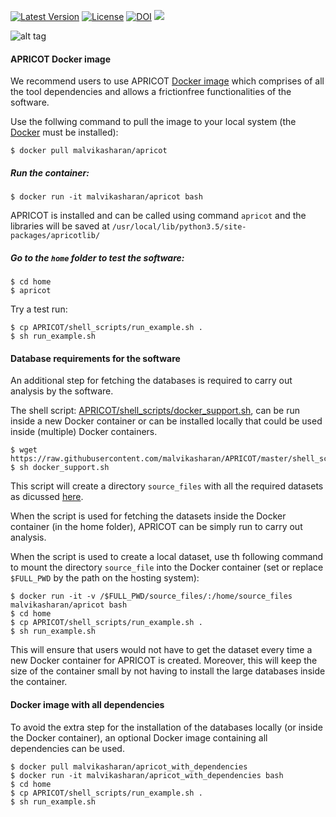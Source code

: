 [![Latest Version](https://img.shields.io/pypi/v/bio-apricot.svg)](https://pypi.python.org/pypi/bio-apricot/)
[![License](https://img.shields.io/pypi/l/bio-apricot.svg)](https://pypi.python.org/pypi/bio-apricot/)
[![DOI](https://zenodo.org/badge/21283/malvikasharan/APRICOT.svg)](https://zenodo.org/badge/latestdoi/21283/malvikasharan/APRICOT)
[![](https://images.microbadger.com/badges/image/malvikasharan/apricot.svg)](https://microbadger.com/images/malvikasharan/apricot "Get your own image badge on microbadger.com")

![alt tag](https://github.com/malvikasharan/APRICOT/blob/master/APRICOT_logo.png)

#### APRICOT Docker image

We recommend users to use APRICOT [Docker image](https://docs.docker.com/v1.8/userguide/dockerimages/) which comprises of all the tool dependencies and allows a frictionfree functionalities of the software.

Use the follwing command to pull the image to your local system (the [Docker](https://docs.docker.com/engine/installation/) must be installed):

````
$ docker pull malvikasharan/apricot
````

##### Run the container:
````
$ docker run -it malvikasharan/apricot bash
````

APRICOT is installed and can be called using command `apricot` and the libraries will be saved at `/usr/local/lib/python3.5/site-packages/apricotlib/`


##### Go to the `home` folder to test the software:

````
$ cd home
$ apricot
````

Try a test run:

````
$ cp APRICOT/shell_scripts/run_example.sh .
$ sh run_example.sh
````

#### Database requirements for the software

An additional step for fetching the databases is required to carry out analysis by the software.

The shell script: [APRICOT/shell_scripts/docker_support.sh](https://raw.githubusercontent.com/malvikasharan/APRICOT/master/shell_scripts/docker_support.sh), can be run inside a new Docker container or can be installed locally that could be used inside (multiple) Docker containers.

````
$ wget https://raw.githubusercontent.com/malvikasharan/APRICOT/master/shell_scripts/docker_support.sh
$ sh docker_support.sh
````

This script will create a directory `source_files` with all the required datasets as dicussed [here](https://github.com/malvikasharan/APRICOT/blob/master/documentation/data_requirements.md).

When the script is used for fetching the datasets inside the Docker container (in the home folder), APRICOT can be simply run to carry out analysis.

When the script is used to create a local dataset, use th following
command to mount the directory `source_file` into the Docker container
(set or replace `$FULL_PWD` by the path on the hosting system):

```
$ docker run -it -v /$FULL_PWD/source_files/:/home/source_files malvikasharan/apricot bash
$ cd home
$ cp APRICOT/shell_scripts/run_example.sh .
$ sh run_example.sh
```

This will ensure that users would not have to get the dataset every time a new Docker container for APRICOT is created. Moreover, this will keep the size of the container small by not having to install the large databases inside the container.

#### Docker image with all dependencies

To avoid the extra step for the installation of the databases locally (or inside the Docker container), an optional Docker image containing all dependencies can be used.

````
$ docker pull malvikasharan/apricot_with_dependencies
$ docker run -it malvikasharan/apricot_with_dependencies bash
$ cd home
$ cp APRICOT/shell_scripts/run_example.sh .
$ sh run_example.sh
````
